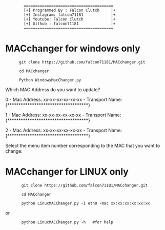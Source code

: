             
            ======================================= 
            [+] Programmed By : Falcon Clutch     |+
            [+] Instagram: falcon71181            |+
            [+] Youtube: Falcon Clutch            |+
            [+] Github : falcon71181              |+
            =======================================



# MACchanger for windows only



          git clone https://github.com/falcon71181/MACchanger.git

          cd MACchanger

          Python WindowsMacChanger.py


Which MAC Address do you want to update?


0 - Mac Address: xx-xx-xx-xx-xx-xx - Transport Name: {************************************}


1 - Mac Address: xx-xx-xx-xx-xx-xx - Transport Name: {************************************}


2 - Mac Address: xx-xx-xx-xx-xx-xx - Transport Name: {************************************}


Select the menu item number corresponding to the MAC that you want to change:
    
    
  # MACchanger for LINUX only



           git clone https://github.com/falcon71181/MACchanger.git

           cd MACchanger

           python LinuxMACChanger.py -i eth0 -mac xx:xx:xx:xx:xx:xx

or
              
           python LinuxMACChanger.py -h   #for help
